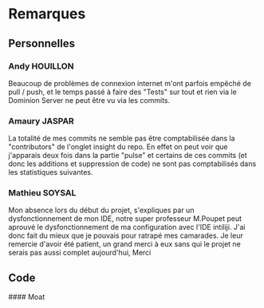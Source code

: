  # Remarques

## Personnelles

### Andy HOUILLON

Beaucoup de problèmes de connexion internet m'ont parfois empêché de pull / push, et 
le temps passé à faire des "Tests" sur tout et rien via le Dominion Server ne peut être
vu via les commits.

### Amaury JASPAR

La totalité de mes commits ne semble pas être comptabilisée dans la "contributors" de l'onglet insight du repo.
En effet on peut voir que j'apparais deux fois dans la partie "pulse" et certains de ces commits (et donc les additions
et suppression de code) ne sont pas comptabilisés dans les statistiques suivantes. 

### Mathieu SOYSAL

Mon absence lors du début du projet, s'expliques par un dysfonctionnement de mon IDE, notre super professeur M.Poupet peut aprouvé le dysfonctionnement de ma configuration avec l'IDE intiliji.
J'ai donc fait du mieux que je pouvais pour ratrapé mes camarades.
Je leur remercie d'avoir été patient, un grand merci à eux sans qui le projet ne serais pas aussi complet aujourd'hui, Merci

## Code

#### Moat

